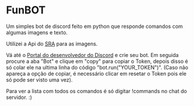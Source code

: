 # FunBOT

Um simples bot de discord feito em python que responde comandos com algumas imagens e texto.

Utilizei a Api do [SRA](https://some-random-api.ml/) para as imagens.

Vá até o [Portal do desenvolvedor do Discord](https://discord.com/developers/applications) e crie seu bot.
Em seguida procure a aba "Bot" e clique em "copy" para copiar o Token, depois disso é só colar ele na ultima linha do código "bot.run("YOUR_TOKEN")". (Caso não apareça a opção de copiar, é necessário clicar em resetar o Token pois ele só pode ser visto uma vez).

Para ver a lista com todos os comandos é só digitar !commands no chat do servidor. :)
